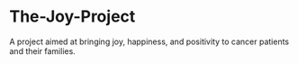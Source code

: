 # The-Joy-Project
A project aimed at bringing joy, happiness, and positivity to cancer patients and their families.

